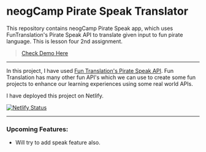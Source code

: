 # neogCamp Pirate Speak Translator

This repository contains neogCamp Pirate Speak app, which uses FunTranslation's Pirate Speak API to translate given input to fun pirate language. This is lesson four 2nd assignment.

> [Check Demo Here](https://neogcamp-piratespeak-app.netlify.app)

---

In this project, I have used [Fun Translation's Pirate Speak API](https://funtranslations.com). Fun Translation has many other fun API's which we can use to create some fun projects to enhance our learning experiences using some real world APIs.

I have deployed this project on Netlify.

[![Netlify Status](https://api.netlify.com/api/v1/badges/253b1646-4fce-49ca-ba04-d04b644cccd1/deploy-status)](https://app.netlify.com/sites/neogcamp-piratespeak-app/deploys)

---

### Upcoming Features:

- Will try to add speak feature also.
